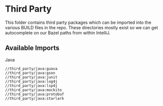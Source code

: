 # Third Party

This folder contains third party packages which can be imported into the various BUILD files in the repo. These directories mostly exist so we can get autocomplete on our Bazel paths from within IntelliJ.

## Available Imports

Java

```
//third_party/java:guava
//third_party/java:gson
//third_party/java:junit
//third_party/java:log4j
//third_party/java:lsp4j
//third_party/java:mockito
//third_party/java:protobuf
//third_party/java:starlark
```
